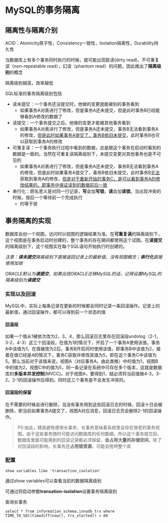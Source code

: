 # MySQL的事务隔离

## 隔离性与隔离介别

ACID：Atomicity原子性，Consistency一致性，Isolation隔离性，Durability持久性

当数据库上有多个事务同时执行的时候，就可能出现脏读(dirty read)，不可重复读（non-repeatable read），幻读（phantom read）的问题，因此推出了**隔离级别**的概念

隔离级别越高，效率越低

SQL标准的事务隔离级别包括

- 读未提交：一个事务还没提交时，他做的变更就能被别的事务看到
  - 如果事务A对表进行了修改，但是事务A还未提交，但是此时事务B已经能够看到A修改的数据了
- 读提交：一个事务提交之后，他做的变更才能被其他事务看到
  - 如果事务A对表进行了修改，但是事务A还未提交，事务B无法看到事务A的修改，<u>但是此时如果事务A提交了，事务B依旧未提交</u>，此时事务B也可以获取到事务A的修改
- 可重复读：一个事务执行过程中看到的数据，总是跟这个事务在启动时看到的数据是一致的。当然在可重复读隔离级别下，未提交变更对其他事务也是不可见的
  - 如果事务A对表进行了修改，但是事务A还未提交，事务B无法看到事务A的修改，但是此时如果事务A提交了，事务B依旧未提交，此时事务B<u>无法</u>获取到事务A的修改，<u>但是对于重新开始的事务C，是可以看到事务A的修改结果的，即事务中保证读到的数据前后一致</u>
- 串行化：顾名思义是对同一行记录，**写**会加**写锁**，**读**会加**读锁**。当出现冲突的时候，按后一个等待前一个完成执行
  - 约等于锁

## 事务隔离的实现

数据库会创一个视图，访问时以视图的逻辑结果为准。在**可重复读**的隔离级别下，这个视图是在事务启动时创建的，整个事务的存在期间都使用这个试图。在**读提交**的隔离级别下，这个视图实在每个SQL语句开始执行时创建的。

*注意：**读未提交**隔离级别下直接返回记录上的最新值，没有视图概念；**串行化**直接使用加锁*

*ORACLE默认为**读提交**，如果出现ORACLE迁移MySQL的话，记得设置MySQL的隔离级别为**读提交***



### 实现以及回滚

MySQL中，实际上每条记录在更新的时候都会同时记录一条回滚操作。记录上的最新值，通过回滚操作，都可以得到前一个状态的值

#### 回滚段

如果一个值从1被依次改为2，3，4，那么回滚日志里存在回滚段undolog（2-1，3-2，4-3）这三个回滚段，在值为1的情况下，开启了一个事务A使用该值，事务A中该值为1，在值被改为2后，事务B开启同时使用该值，即事务B中该值为2，接着在值已经是4的情况下，事务C获取并修改其值为5，即在这个事务C中该值为5。那么当前对于该值来说，视图A（对应事务A，由此类推）中的值为1，视图B中的值为2，视图C中的值为5，同一条记录在系统中可存在多个版本，这就是数据库的**多版本并发控制**(MVCC)。对于视图A，要得到1，就必须将当前值做4-3，3-2，2-1的回滚操作后得到。同时这三个事务是不会发生冲突的。

#### 回滚段的保留

在不需要的时候会进行删除，当没有事务用到这些回滚日志的时候，回滚十日会被删除，即当前如果事务A提交了，视图A对应消息，回滚日志页会删除2-1的回滚操作。

> PS:由此，精良避免使用长事务，长事务意味着系统里会存在很老的事务视图，由于这些事务随时可能访问数据库的任何数据，所以这个事务提交前，数据库里面可能用到的回滚记录都必须保留，**会占用大量的存储空间**。除了对回滚段的影响，长事务还**占用锁资源**，可能会拖垮整个库

### 配置

```mysql
show variables like 'transaction_isolation'
```

通过show variables可以查看当前的数据隔离级别

可通过将启动参数**transation-isolation**设置事务隔离级别

查询长事务

```mysql
select * from information_schema.innodb_trx where TIME_TO_SEC(timediff(now(), trx_started)) > 60
```

